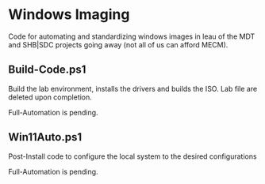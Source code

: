 # Windows Imaging
Code for automating and standardizing windows images in leau of the MDT and SHB|SDC projects going away (not all of us can afford MECM).

## Build-Code.ps1
Build the lab environment, installs the drivers and builds the ISO. Lab file are deleted upon completion.

Full-Automation is pending.

## Win11Auto.ps1
Post-Install code to configure the local system to the desired configurations

Full-Automation is pending.
